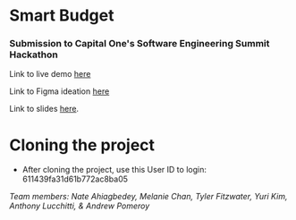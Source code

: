 # Smart Budget

### Submission to Capital One's Software Engineering Summit Hackathon

Link to live demo [here](https://alucchitti.github.io/SES-hackathon/)

Link to Figma ideation [here](https://www.figma.com/file/HZvelZifR9xISJg3ZF8Qvf/Capital-One-SES-Hackathon-Project?node-id=0%3A1)

Link to slides [here](https://docs.google.com/presentation/d/1p1VuP8ZZ5lEBIn-Sr1Gzq1oKZUKsLKXHYvxjUrWAIeo/edit?usp=sharing).

# Cloning the project

- After cloning the project, use this User ID to login: 611439fa31d61b772ac8ba05

_Team members: Nate Ahiagbedey, Melanie Chan, Tyler Fitzwater, Yuri Kim, Anthony Lucchitti, & Andrew Pomeroy_
